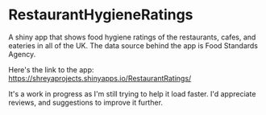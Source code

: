 # RestaurantHygieneRatings
A shiny app that shows food hygiene ratings of the restaurants, cafes, and eateries in all of the UK. The data source behind the app is Food Standards Agency.

Here's the link to the app: https://shreyaprojects.shinyapps.io/RestaurantRatings/

It's a work in progress as I'm still trying to help it load faster. I'd appreciate reviews, and suggestions to improve it further. 
